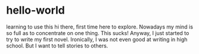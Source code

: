 # hello-world
learning to use this 
hi there, first time here to explore. Nowadays my mind is so full as to concentrate on one thing. This sucks! Anyway, I just started to try to write my first novel. Ironically, I was not even good at writing in high school. But I want to tell stories to others. 
